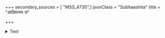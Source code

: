 +++
secondary_sources = [ "MSS_4730",]
jsonClass = "Subhaashita"
title = "आदिमत्स्यः स"

+++

<details><summary>Text</summary>

आदिमत्स्यः स जयताद् यः श्वासोच्छ्वासितैर्जलैः।  
गगने विदधेऽम्भोधिं गगनं च महोदधौ॥
</details>
